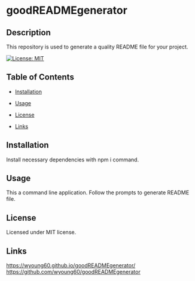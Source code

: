 # goodREADMEgenerator

## Description

This repository is used to generate a quality README file for your project.

[![License: MIT](https://img.shields.io/badge/License-MIT-yellow.svg)](https://opensource.org/licenses/MIT)

## Table of Contents

- [Installation](#installation)

- [Usage](#usage)

- [License](#license)

- [Links](#links)

## Installation

Install necessary dependencies with npm i command.

## Usage

This a command line application. Follow the prompts to generate README file.

## License

Licensed under MIT license.

## Links

https://wyoung60.github.io/goodREADMEgenerator/</br>
https://github.com/wyoung60/goodREADMEgenerator
